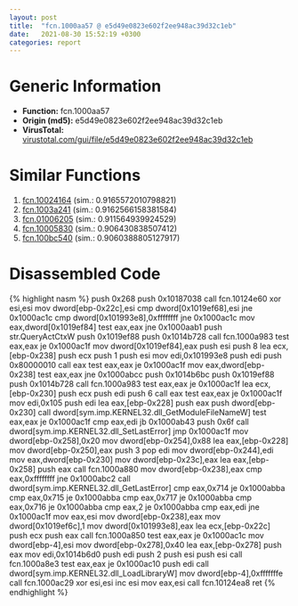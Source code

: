 ```yaml
---
layout: post
title:  "fcn.1000aa57 @ e5d49e0823e602f2ee948ac39d32c1eb"
date:   2021-08-30 15:52:19 +0300
categories: report
---
```


# Generic Information
- **Function:** fcn.1000aa57
- **Origin (md5):** e5d49e0823e602f2ee948ac39d32c1eb
- **VirusTotal:** [virustotal.com/gui/file/e5d49e0823e602f2ee948ac39d32c1eb][virustotal_ref]



# Similar Functions

1. [fcn.10024164][similar_1_ref] (sim.: 0.9165572010798821)
2. [fcn.1003a241][similar_2_ref] (sim.: 0.9162566158381584)
3. [fcn.01006205][similar_3_ref] (sim.: 0.911564939924529)
4. [fcn.10005830][similar_4_ref] (sim.: 0.906430838507412)
5. [fcn.100bc540][similar_5_ref] (sim.: 0.9060388805127917)


# Disassembled Code

{% highlight nasm %}
push 0x268
push 0x10187038
call fcn.10124e60
xor esi,esi
mov dword[ebp-0x22c],esi
cmp dword[0x1019ef68],esi
jne 0x1000ac1c
cmp dword[0x101993e8],0xffffffff
jne 0x1000ac1c
mov eax,dword[0x1019ef84]
test eax,eax
jne 0x1000aab1
push str.QueryActCtxW
push 0x1019ef88
push 0x1014b728
call fcn.1000a983
test eax,eax
je 0x1000ac1f
mov dword[0x1019ef84],eax
push esi
push 8
lea ecx,[ebp-0x238]
push ecx
push 1
push esi
mov edi,0x101993e8
push edi
push 0x80000010
call eax
test eax,eax
je 0x1000ac1f
mov eax,dword[ebp-0x238]
test eax,eax
jne 0x1000abcc
push 0x1014b6bc
push 0x1019ef88
push 0x1014b728
call fcn.1000a983
test eax,eax
je 0x1000ac1f
lea ecx,[ebp-0x230]
push ecx
push edi
push 6
call eax
test eax,eax
je 0x1000ac1f
mov edi,0x105
push edi
lea eax,[ebp-0x228]
push eax
push dword[ebp-0x230]
call dword[sym.imp.KERNEL32.dll_GetModuleFileNameW]
test eax,eax
je 0x1000ac1f
cmp eax,edi
jb 0x1000ab43
push 0x6f
call dword[sym.imp.KERNEL32.dll_SetLastError]
jmp 0x1000ac1f
mov dword[ebp-0x258],0x20
mov dword[ebp-0x254],0x88
lea eax,[ebp-0x228]
mov dword[ebp-0x250],eax
push 3
pop edi
mov dword[ebp-0x244],edi
mov eax,dword[ebp-0x230]
mov dword[ebp-0x23c],eax
lea eax,[ebp-0x258]
push eax
call fcn.1000a880
mov dword[ebp-0x238],eax
cmp eax,0xffffffff
jne 0x1000abc2
call dword[sym.imp.KERNEL32.dll_GetLastError]
cmp eax,0x714
je 0x1000abba
cmp eax,0x715
je 0x1000abba
cmp eax,0x717
je 0x1000abba
cmp eax,0x716
je 0x1000abba
cmp eax,2
je 0x1000abba
cmp eax,edi
jne 0x1000ac1f
mov eax,esi
mov dword[ebp-0x238],eax
mov dword[0x1019ef6c],1
mov dword[0x101993e8],eax
lea ecx,[ebp-0x22c]
push ecx
push eax
call fcn.1000a850
test eax,eax
je 0x1000ac1c
mov dword[ebp-4],esi
mov dword[ebp-0x278],0x40
lea eax,[ebp-0x278]
push eax
mov edi,0x1014b6d0
push edi
push 2
push esi
push esi
call fcn.1000a8e3
test eax,eax
je 0x1000ac10
push edi
call dword[sym.imp.KERNEL32.dll_LoadLibraryW]
mov dword[ebp-4],0xfffffffe
call fcn.1000ac29
xor esi,esi
inc esi
mov eax,esi
call fcn.10124ea8
ret 
{% endhighlight %}


[similar_1_ref]: /report/fcn.10024164@4c3818fdf32d89a09257dbc9d3e142ea
[similar_2_ref]: /report/fcn.1003a241@481b545f5c18f2fce1caac67ddc419e8
[similar_3_ref]: /report/fcn.01006205@7be42d186738ec1816397d616de2cb9d
[similar_4_ref]: /report/fcn.10005830@4c3818fdf32d89a09257dbc9d3e142ea
[similar_5_ref]: /report/fcn.100bc540@89dc67d2f980e8488f97b1bf8cb24258
[virustotal_ref]: https://www.virustotal.com/gui/file/e5d49e0823e602f2ee948ac39d32c1eb